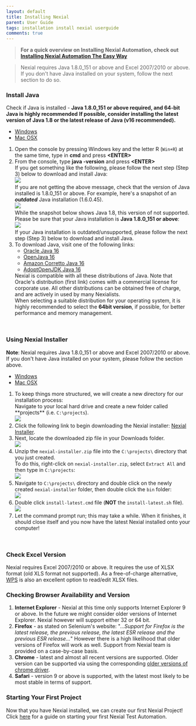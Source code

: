 ```yaml
---
layout: default
title: Installing Nexial
parent: User Guide
tags: installation install nexial userguide
comments: true
---
```


> **For a quick overview on Installing Nexial Automation, check out 
> [Installing Nexial Automation The Easy Way](../videos/Install_Update_Nexial.md)**

> Nexial requires Java 1.8.0_151 or above and Excel 2007/2010 or above. If you don't have Java installed on your system, 
> follow the next section to do so.


### Install Java

Check if Java is installed - **Java 1.8.0_151 or above required, and 64-bit Java is highly recommended**
**If possible, consider installing the latest version of Java 1.8 or the latest release of Java (v16 recommended).**<br/>

<div class="tabs">
   <ul class="tab-links tabs-collapsed">
      <li class="active"><a href="#tab3">Windows</a></li>
      <li><a href="#tab4">Mac OSX</a></li>
   </ul>
   <div class="tab-content">
      <div id="tab3" class="tab active">
         <ol>
            <li>
               Open the console by pressing Windows key and the letter R (<code>Win+R</code>) at the same time, type in 
               <b>cmd</b> and press <b>&lt;ENTER&gt;</b><br/>
            </li>
            <li>
               From the console, type <b>java -version</b> and press <b>&lt;ENTER&gt;</b><br/>
               If you get something like the following, please follow the next step (Step 3) below to download and 
               install Java:<br/>
               <img src="image/InstallingNexial_01.png"/>
               <br/>
               If you are not getting the above message, check that the version of Java installed is 1.8.0_151 or 
               above. For example, here's a snapshot of an <i><b>outdated</b></i> Java installation (1.6.0.45).<br/>
               <img src="image/InstallingNexial_02a.png"/>
               <br/>
               While the snapshot below shows Java 1.8, this version of not supported. Please be sure that your Java 
               installation is <b>Java 1.8.0_151 or above</b>:<br/>
               <img src="image/InstallingNexial_02.png"/>
               <br/>
               If your Java installation is outdated/unsupported, please follow the next step (Step 3) below to 
               download and install Java.
            </li>
            <li>
               To download Java, visit one of the following links:
               <ul>
                  <li><a href="https://www.oracle.com/java/technologies/javase-jdk16-downloads.html" class="external-link" target="_nexial_link">Oracle Java 16</a></li>
                  <li><a href="https://jdk.java.net/16/" class="external-link" target="_nexial_link">OpenJava 16</a></li>
                  <li><a href="https://docs.aws.amazon.com/corretto/latest/corretto-16-ug/downloads-list.html" class="external-link" target="_nexial_link">Amazon Corretto Java 16</a></li>
                  <li><a href="https://adoptopenjdk.net/?variant=openjdk16&jvmVariant=hotspot" class="external-link" target="_nexial_link">AdoptOpenJDK Java 16</a></li>
               </ul>
               Nexial is compatible with all these distributions of Java. Note that Oracle's distribution (first link) 
               comes with a commercial license for corporate use. All other distributions can be obtained free of 
               charge, and are actively in used by many Nexialists.<br/>
               When selecting a suitable distribution for your operating system, it is highly recommended to select the 
               <b>64bit version</b>, if possible, for better performance and memory management.
            </li>
         </ol>
      </div>
      <div id="tab4" class="tab" style= "display:none;">
         <ol>
            <li>
               Open the Terminal app, or open Spotlight (CMD-Space) and then type, <b>terminal</b> and press 
               <b>&lt;ENTER&gt;</b><br/>
            </li>
            <li>
               From the console, type <b>java -version</b> and press <b>&lt;ENTER&gt;</b><br/>
               If you get something like the following, please follow the next step (Step 3) below to download and 
               install Java:<br/>
               <img src="image/InstallingNexial_01.png"/>
               <br/>
               If you are not getting the above message, check that the version of Java installed is 1.8.0_151 or 
               above. For example, here's a snapshot of an outdated Java installation (1.6.0.45).<br/>
               <img src="image/InstallingNexial_02a.png"/>
               <br/>
               While the snapshot below shows Java 1.8, this version of not supported. Please be sure that your Java 
               installation is <b>Java 1.8.0_151 or above</b>:<br/>
               <img src="image/InstallingNexial_02.png"/>
               <br/>
               If your Java installation is outdated/unsupported, please follow the next step (Step 3) below to 
               download and install Java.<br/>
            </li>
            <li>
               To download Java, visit one of the following links:
               <ul>
                  <li><a href="https://www.oracle.com/java/technologies/javase-jdk16-downloads.html" class="external-link" target="_nexial_link">Oracle Java 16</a></li>
                  <li><a href="https://jdk.java.net/16/" class="external-link" target="_nexial_link">OpenJava 16</a></li>
                  <li><a href="https://docs.aws.amazon.com/corretto/latest/corretto-16-ug/downloads-list.html" class="external-link" target="_nexial_link">Amazon Corretto Java 16</a></li>
                  <li><a href="https://adoptopenjdk.net/?variant=openjdk16&jvmVariant=hotspot" class="external-link" target="_nexial_link">AdoptOpenJDK Java 16</a></li>
               </ul>
               Nexial is compatible with all these distributions of Java. Note that Oracle's distribution (first link) 
               comes with a commercial license for corporate use. All other distributions can be obtained free of 
               charge, and are actively in used by many Nexialists.<br/>
               When selecting a suitable distribution for your operating system, it is highly recommended to select the 
               <b>64bit version</b>, if possible, for better performance and memory management.
            </li>
         </ol>
      </div>
    </div>
</div>
<br/>


### Using Nexial Installer
**Note**: Nexial requires Java 1.8.0_151 or above and Excel 2007/2010 or above. If you don't have Java installed on 
your system, please follow the section above.

<div class="tabs">
    <ul class="tab-links tabs-collapsed">
        <li class="active"><a href="#tab1">Windows</a></li>
        <li><a href="#tab2">Mac OSX</a></li>
    </ul>
    <div class="tab-content">
        <div id="tab1" class="tab active">
            <ol>
                <li>
                    To keep things more structured, we will create a new directory for our installation process: <br/> 
                    Navigate to your local hard drive and create a new folder called **projects** (i.e. 
                    <code>C:\projects</code>).<br/>
                    <img src="image/Installer_01.png"/>
                </li>
                <li>
                    Click the following link to begin downloading the Nexial installer:
                    <a href="https://github.com/nexiality/nexial-installer/releases/download/nexial-installer-v1.4.5/nexial-installer-1.4.5.zip" 
                    class="external-link" target="_nexial_link">Nexial Installer</a>.
                </li>
                <li>
                    Next, locate the downloaded zip file in your Downloads folder.
                    <br/>
                    <img src="image/Installer_02.png"/>
                </li>
                <li>
                    Unzip the <code>nexial-installer.zip</code> file into the <code>C:\projects\</code> directory that 
                    you just created. <br/>
                    To do this, right-click on <code>nexial-installer.zip</code>, select 
                    <code>Extract All</code> and then type in <code>C:\projects</code>:<br/>
                    <img src="image/Installer_03.gif"/>
                </li>
                <li>
                    Navigate to <code>C:\projects\</code> directory and double click on the newly created 
                    <code>nexial-installer</code> folder, then double click the <code>bin</code> folder:<br/>
                    <img src="image/Installer_04.gif"/>
                </li>
                <li>
                    Double click <code>install-latest.cmd</code> file (<b>NOT</b> the <code>install-latest.sh</code> 
                    file).<br/>
                    <img src="image/Installer_05.png"/>
                </li>
                <li>
                    Let the command prompt run; this may take a while. When it finishes, it should close itself and you 
                    now have the latest Nexial installed onto your computer!
                </li>
            </ol>
        </div>
        <div id="tab2" class="tab" style= "display:none;">
            Create a new directory under your HOME directory named <code>projects</code>. Both Nexial (the 
            automation platform) and Nexial Installer will be installed individually under this directory.<br/>
            <ol>
                <li>
                    Open Finder:<br/>
                    <img src="image/InstallingNexial_01.mac.png"/>
                </li>
                <li>
                    Navigate to your HOME directory via shortcut <code>COMMAND-SHIFT-G</code>, then type in <code>~/</code>:<br/>
                    <img src="image/InstallingNexial_02.mac.png"/>
                </li>
                <li>
                    Create a new directory via shortcut <code>CONTROL-SHIFT-n</code>, then type in <code>projects</code>:<br/>
                    <img src="image/InstallingNexial_03.mac.png"/>
                </li>
                <li>
                    Click the following link to begin downloading the Nexial installer:
                    <a href="https://github.com/nexiality/nexial-installer/releases/download/nexial-installer-v1.4.5/nexial-installer-1.4.5.zip" 
                    class="external-link" target="_nexial_link">Nexial Installer</a><br/>
                    <br/>
                    By default, it will be downloaded to the <code>Downloads</code> directory. Move this file to the 
                    newly created <code>projects</code> directory (`~/projects`):<br/>
                    <img src="image/InstallingNexial_04.mac.png"/>
                </li>
                <li>
                    Rename the Nexial Installer zip by removing its version number from the zip file. That way, it will
                    unzip to a directory named as <code>nexial-installer</code> (instead of <code>nexial-installer-1.4.5</code>):<br/>
                    <img src="image/InstallingNexial_05.mac.png"/><br/>
                    <img src="image/InstallingNexial_06.mac.png"/><br/>
                </li>
                <li>
                    Double-click on <code>nexial-installer.zip</code> to start unzipping this file. This will unzip 
                    <code>nexial-installer.zip</code> to a directory named as <code>nexial-installer</code>:<br/>
                    <img src="image/InstallingNexial_07.mac.png"/><br/>
                    Note that the unzip directory contains a <code>bin</code> and a <code>lib</code> directory.
                </li>
                <li>
                    Expand `nexial-installer` and then expand `bin` directory. Right-click on 
                    <b><code>installer-latest.sh</code></b> (NOT <code>installer-latest.cmd</code>). Choose either 
                    <code>Terminal.app</code> or <code>iTerm.app</code>:<br/>
                    <img src="image/InstallingNexial_08.mac.png"/><br/>
                    <ol style="list-style: lower-roman">
                    <li><b>If none of the terminal app shows up on the list:</b> click "other" then in the drop down 
                    menu labeled "Enable:" select "All Applications". From here, navigate through the Applications 
                    folder then enter the Utilities folder and select the Terminal application.
                    </li>
                    <li><b>iTerm.app</b>: iTerm is an excellent terminal replacement for MacOSX's default Terminal.app. 
                    This is optional to install or run Nexial. To install iTerm, please download it from
                    <a href="https://www.iterm2.com/downloads.html" class="external-link" target="_nexial_external">
                    iTerm2 download page</a>.
                    </li>
                    </ol>
                </li>
                <li>
                    Nexial installation will commence:<br/>
                    <img src="image/InstallingNexial_09.mac.png"/><br/>
                    <br/>
                    Give it a few minutes or so, Nexial installation will complete and you will have yourself the 
                    latest Nexial installed on your computer!<br/>
                    <img src="image/InstallingNexial_10.mac.png"/>
                </li>
            </ol>
        </div>
    </div>
</div>
<br/>


### Check Excel Version
Nexial requires Excel 2007/2010 or above. It requires the use of XLSX format (old XLS format not supported). As a
free-of-charge alternative, <a href="https://www.wps.com/download" class="external-link" target="_nexial_link">WPS</a> 
is also an excellent option to read/edit XLSX files.


### Checking Browser Availability and Version
1. **Internet Explorer** - Nexial at this time only supports Internet Explorer 9 or above. In the future we might 
   consider older versions of Internet Explorer. Nexial however will support either 32 or 64 bit.
2. **Firefox** - as stated on Selenium's website: "..._Support for Firefox is the latest release, the previous 
   release, the latest ESR release and the previous ESR release..._" However there is a high likelihood that older 
   versions of Firefox will work as well. Support from Nexial team is provided on a case-by-case basis.
3. **Chrome** - latest and almost all recent versions are supported. Older version can be supported via using the 
   corresponding 
   <a href="https://sites.google.com/a/chromium.org/chromedriver/downloads" class="external-link" target="_nexial_link">older versions of chrome driver</a>.
4. **Safari** - version 9 or above is supported, with the latest most likely to be most stable in terms of support.


### Starting Your First Project
Now that you have Nexial installed, we can create our first Nexial Project!<br/>
Click [here](SettingUpYourFirstProject) for a guide on starting your first Nexial Test Automation.